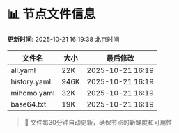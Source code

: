 # 📊 节点文件信息

**更新时间**: 2025-10-21 16:19:38 北京时间

| 文件名 | 大小 | 最后修改 |
|--------|------|----------|
| all.yaml | 22K | 2025-10-21 16:19 |
| history.yaml | 946K | 2025-10-21 16:19 |
| mihomo.yaml | 32K | 2025-10-21 16:19 |
| base64.txt | 19K | 2025-10-21 16:19 |

> 🔄 文件每30分钟自动更新，确保节点的新鲜度和可用性
